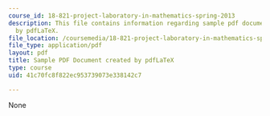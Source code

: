 ```yaml
---
course_id: 18-821-project-laboratory-in-mathematics-spring-2013
description: This file contains information regarding sample pdf document created
  by pdfLaTeX.
file_location: /coursemedia/18-821-project-laboratory-in-mathematics-spring-2013/41c70fc8f822ec953739073e338142c7_MIT18_821S13_latexsample.pdf
file_type: application/pdf
layout: pdf
title: Sample PDF Document created by pdfLaTeX
type: course
uid: 41c70fc8f822ec953739073e338142c7

---
```

None